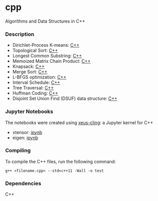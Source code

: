 # cpp
Algorithms and Data Structures in C++

### Description

* Dirichlet-Process K-means: [C++](./dpmeans/dpmeans.cpp)
* Topological Sort: [C++](./graphs/topological_sort/topological_sort.cpp)  
* Longest Common Substring: [C++](./lcs/longest_common_substring.cpp)  
* Memoized Matrix Chain Product: [C++](./matrix_chain/matrix_chain.cpp)
* Knapsack: [C++](./knapsack/knapsack_dp.cpp)  
* Merge Sort: [C++](./sorting/merge_sort.cpp)  
* L-BFGS optimization: [C++](./lbfgs/lbfgs_simple.cpp)
* Interval Schedule: [C++](./interval_schedule/interval_schedule.cpp)  
* Tree Traversal: [C++](./tree_traversal/tree_traversal.cpp)  
* Huffman Coding: [C++](./huffman_coding/huffman_coding.cpp)  
* Disjoint Set Union Find (DSUF) data structure: [C++](./data_structures/union_find.cpp)  


### Jupyter Notebooks

The notebooks were created using [xeus-cling](https://github.com/QuantStack/xeus-cling): a Jupyter kernel for C++

* xtensor: [ipynb](https://github.com/vsmolyakov/cpp/blob/master/notebooks/xtensor.ipynb)
* eigen: [ipynb](https://github.com/vsmolyakov/cpp/blob/master/notebooks/eigen.ipynb)


### Compiling

To compile the C++ files, run the following command:

```
g++ <filename.cpp> --std=c++11 -Wall -o test 
```

### Dependencies

C++
